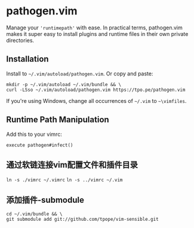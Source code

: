# pathogen.vim

Manage your `'runtimepath'` with ease.  In practical terms, pathogen.vim
makes it super easy to install plugins and runtime files in their own
private directories.

## Installation

Install to `~/.vim/autoload/pathogen.vim`.  Or copy and paste:

    mkdir -p ~/.vim/autoload ~/.vim/bundle && \
    curl -LSso ~/.vim/autoload/pathogen.vim https://tpo.pe/pathogen.vim

If you're using Windows, change all occurrences of `~/.vim` to `~\vimfiles`.

## Runtime Path Manipulation

Add this to your vimrc:

    execute pathogen#infect()

## 通过软链连接vim配置文件和插件目录
`ln -s ./vimrc ~/.vimrc`
`ln -s ../vimrc ~/.vim`

## 添加插件-submodule
    cd ~/.vim/bundle && \
    git submodule add git://github.com/tpope/vim-sensible.git

